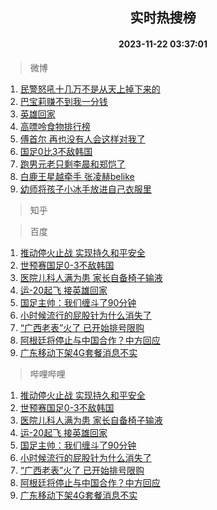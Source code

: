<div align="center"><h2>实时热搜榜</h2><h4>2023-11-22 03:37:01</h4></div>

> 微博  

1. [民警怒吼十几万不是从天上掉下来的](https://s.weibo.com/weibo?q=%23%E6%B0%91%E8%AD%A6%E6%80%92%E5%90%BC%E5%8D%81%E5%87%A0%E4%B8%87%E4%B8%8D%E6%98%AF%E4%BB%8E%E5%A4%A9%E4%B8%8A%E6%8E%89%E4%B8%8B%E6%9D%A5%E7%9A%84%23&t=31&band_rank=1&Refer=top)<br />
2. [巴宝莉赚不到我一分钱](https://s.weibo.com/weibo?q=%E5%B7%B4%E5%AE%9D%E8%8E%89%E8%B5%9A%E4%B8%8D%E5%88%B0%E6%88%91%E4%B8%80%E5%88%86%E9%92%B1&t=31&band_rank=2&Refer=top)<br />
3. [英雄回家](https://s.weibo.com/weibo?q=%23%E8%8B%B1%E9%9B%84%E5%9B%9E%E5%AE%B6%23&t=31&band_rank=3&Refer=top)<br />
4. [高嘌呤食物排行榜](https://s.weibo.com/weibo?q=%E9%AB%98%E5%98%8C%E5%91%A4%E9%A3%9F%E7%89%A9%E6%8E%92%E8%A1%8C%E6%A6%9C&t=31&band_rank=4&Refer=top)<br />
5. [傅首尔 再也没有人会这样对我了](https://s.weibo.com/weibo?q=%E5%82%85%E9%A6%96%E5%B0%94%20%E5%86%8D%E4%B9%9F%E6%B2%A1%E6%9C%89%E4%BA%BA%E4%BC%9A%E8%BF%99%E6%A0%B7%E5%AF%B9%E6%88%91%E4%BA%86&t=31&band_rank=5&Refer=top)<br />
6. [国足0比3不敌韩国](https://s.weibo.com/weibo?q=%E5%9B%BD%E8%B6%B30%E6%AF%943%E4%B8%8D%E6%95%8C%E9%9F%A9%E5%9B%BD&t=31&band_rank=6&Refer=top)<br />
7. [跑男元老只剩李晨和郑恺了](https://s.weibo.com/weibo?q=%23%E8%B7%91%E7%94%B7%E5%85%83%E8%80%81%E5%8F%AA%E5%89%A9%E6%9D%8E%E6%99%A8%E5%92%8C%E9%83%91%E6%81%BA%E4%BA%86%23&t=31&band_rank=7&Refer=top)<br />
8. [白鹿王星越牵手 张凌赫belike](https://s.weibo.com/weibo?q=%E7%99%BD%E9%B9%BF%E7%8E%8B%E6%98%9F%E8%B6%8A%E7%89%B5%E6%89%8B%20%E5%BC%A0%E5%87%8C%E8%B5%ABbelike&t=31&band_rank=8&Refer=top)<br />
9. [幼师将孩子小冰手放进自己衣服里](https://s.weibo.com/weibo?q=%23%E5%B9%BC%E5%B8%88%E5%B0%86%E5%AD%A9%E5%AD%90%E5%B0%8F%E5%86%B0%E6%89%8B%E6%94%BE%E8%BF%9B%E8%87%AA%E5%B7%B1%E8%A1%A3%E6%9C%8D%E9%87%8C%23&t=31&band_rank=9&Refer=top)<br />

> 知乎  


> 百度  

1. [推动停火止战 实现持久和平安全](https://www.baidu.com/s?wd=%E6%8E%A8%E5%8A%A8%E5%81%9C%E7%81%AB%E6%AD%A2%E6%88%98+%E5%AE%9E%E7%8E%B0%E6%8C%81%E4%B9%85%E5%92%8C%E5%B9%B3%E5%AE%89%E5%85%A8&sa=fyb_news&rsv_dl=fyb_news)<br />
2. [世预赛国足0-3不敌韩国](https://www.baidu.com/s?wd=%E4%B8%96%E9%A2%84%E8%B5%9B%E5%9B%BD%E8%B6%B30-3%E4%B8%8D%E6%95%8C%E9%9F%A9%E5%9B%BD&sa=fyb_news&rsv_dl=fyb_news)<br />
3. [医院儿科人满为患 家长自备椅子输液](https://www.baidu.com/s?wd=%E5%8C%BB%E9%99%A2%E5%84%BF%E7%A7%91%E4%BA%BA%E6%BB%A1%E4%B8%BA%E6%82%A3+%E5%AE%B6%E9%95%BF%E8%87%AA%E5%A4%87%E6%A4%85%E5%AD%90%E8%BE%93%E6%B6%B2&sa=fyb_news&rsv_dl=fyb_news)<br />
4. [运-20起飞 接英雄回家](https://www.baidu.com/s?wd=%E8%BF%90-20%E8%B5%B7%E9%A3%9E+%E6%8E%A5%E8%8B%B1%E9%9B%84%E5%9B%9E%E5%AE%B6&sa=fyb_news&rsv_dl=fyb_news)<br />
5. [国足主帅：我们缠斗了90分钟](https://www.baidu.com/s?wd=%E5%9B%BD%E8%B6%B3%E4%B8%BB%E5%B8%85%EF%BC%9A%E6%88%91%E4%BB%AC%E7%BC%A0%E6%96%97%E4%BA%8690%E5%88%86%E9%92%9F&sa=fyb_news&rsv_dl=fyb_news)<br />
6. [小时候流行的屁股针为什么消失了](https://www.baidu.com/s?wd=%E5%B0%8F%E6%97%B6%E5%80%99%E6%B5%81%E8%A1%8C%E7%9A%84%E5%B1%81%E8%82%A1%E9%92%88%E4%B8%BA%E4%BB%80%E4%B9%88%E6%B6%88%E5%A4%B1%E4%BA%86&sa=fyb_news&rsv_dl=fyb_news)<br />
7. [“广西老表”火了 已开始排号限购](https://www.baidu.com/s?wd=%E2%80%9C%E5%B9%BF%E8%A5%BF%E8%80%81%E8%A1%A8%E2%80%9D%E7%81%AB%E4%BA%86+%E5%B7%B2%E5%BC%80%E5%A7%8B%E6%8E%92%E5%8F%B7%E9%99%90%E8%B4%AD&sa=fyb_news&rsv_dl=fyb_news)<br />
8. [阿根廷将停止与中国合作？中方回应](https://www.baidu.com/s?wd=%E9%98%BF%E6%A0%B9%E5%BB%B7%E5%B0%86%E5%81%9C%E6%AD%A2%E4%B8%8E%E4%B8%AD%E5%9B%BD%E5%90%88%E4%BD%9C%EF%BC%9F%E4%B8%AD%E6%96%B9%E5%9B%9E%E5%BA%94&sa=fyb_news&rsv_dl=fyb_news)<br />
9. [广东移动下架4G套餐消息不实](https://www.baidu.com/s?wd=%E5%B9%BF%E4%B8%9C%E7%A7%BB%E5%8A%A8%E4%B8%8B%E6%9E%B64G%E5%A5%97%E9%A4%90%E6%B6%88%E6%81%AF%E4%B8%8D%E5%AE%9E&sa=fyb_news&rsv_dl=fyb_news)<br />

> 哔哩哔哩  

1. [推动停火止战 实现持久和平安全](https://www.baidu.com/s?wd=%E6%8E%A8%E5%8A%A8%E5%81%9C%E7%81%AB%E6%AD%A2%E6%88%98+%E5%AE%9E%E7%8E%B0%E6%8C%81%E4%B9%85%E5%92%8C%E5%B9%B3%E5%AE%89%E5%85%A8&sa=fyb_news&rsv_dl=fyb_news)<br />
2. [世预赛国足0-3不敌韩国](https://www.baidu.com/s?wd=%E4%B8%96%E9%A2%84%E8%B5%9B%E5%9B%BD%E8%B6%B30-3%E4%B8%8D%E6%95%8C%E9%9F%A9%E5%9B%BD&sa=fyb_news&rsv_dl=fyb_news)<br />
3. [医院儿科人满为患 家长自备椅子输液](https://www.baidu.com/s?wd=%E5%8C%BB%E9%99%A2%E5%84%BF%E7%A7%91%E4%BA%BA%E6%BB%A1%E4%B8%BA%E6%82%A3+%E5%AE%B6%E9%95%BF%E8%87%AA%E5%A4%87%E6%A4%85%E5%AD%90%E8%BE%93%E6%B6%B2&sa=fyb_news&rsv_dl=fyb_news)<br />
4. [运-20起飞 接英雄回家](https://www.baidu.com/s?wd=%E8%BF%90-20%E8%B5%B7%E9%A3%9E+%E6%8E%A5%E8%8B%B1%E9%9B%84%E5%9B%9E%E5%AE%B6&sa=fyb_news&rsv_dl=fyb_news)<br />
5. [国足主帅：我们缠斗了90分钟](https://www.baidu.com/s?wd=%E5%9B%BD%E8%B6%B3%E4%B8%BB%E5%B8%85%EF%BC%9A%E6%88%91%E4%BB%AC%E7%BC%A0%E6%96%97%E4%BA%8690%E5%88%86%E9%92%9F&sa=fyb_news&rsv_dl=fyb_news)<br />
6. [小时候流行的屁股针为什么消失了](https://www.baidu.com/s?wd=%E5%B0%8F%E6%97%B6%E5%80%99%E6%B5%81%E8%A1%8C%E7%9A%84%E5%B1%81%E8%82%A1%E9%92%88%E4%B8%BA%E4%BB%80%E4%B9%88%E6%B6%88%E5%A4%B1%E4%BA%86&sa=fyb_news&rsv_dl=fyb_news)<br />
7. [“广西老表”火了 已开始排号限购](https://www.baidu.com/s?wd=%E2%80%9C%E5%B9%BF%E8%A5%BF%E8%80%81%E8%A1%A8%E2%80%9D%E7%81%AB%E4%BA%86+%E5%B7%B2%E5%BC%80%E5%A7%8B%E6%8E%92%E5%8F%B7%E9%99%90%E8%B4%AD&sa=fyb_news&rsv_dl=fyb_news)<br />
8. [阿根廷将停止与中国合作？中方回应](https://www.baidu.com/s?wd=%E9%98%BF%E6%A0%B9%E5%BB%B7%E5%B0%86%E5%81%9C%E6%AD%A2%E4%B8%8E%E4%B8%AD%E5%9B%BD%E5%90%88%E4%BD%9C%EF%BC%9F%E4%B8%AD%E6%96%B9%E5%9B%9E%E5%BA%94&sa=fyb_news&rsv_dl=fyb_news)<br />
9. [广东移动下架4G套餐消息不实](https://www.baidu.com/s?wd=%E5%B9%BF%E4%B8%9C%E7%A7%BB%E5%8A%A8%E4%B8%8B%E6%9E%B64G%E5%A5%97%E9%A4%90%E6%B6%88%E6%81%AF%E4%B8%8D%E5%AE%9E&sa=fyb_news&rsv_dl=fyb_news)<br />
